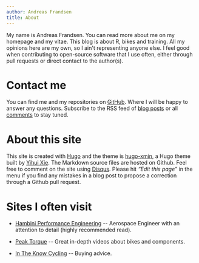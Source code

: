 ```yaml
---
author: Andreas Frandsen
title: About
---
```


My name is Andreas Frandsen. You can read more about me on my homepage and my vitae. This blog is about R, bikes and training. All my opinions here are my own, so I ain't representing anyone else. I feel good when contributing to open-source software that I use often, either through pull requests or direct contact to the author(s).

# Contact me

You can find me and my repositories on [GitHub](https://github.com/afrandsen). Where I will be happy to answer any questions. Subscribe to the RSS feed of [blog posts](https://afrandsen.rbind.io/index.xml) or all [comments](https://afrandsen.disqus.com/latest.rss) to stay tuned.

# About this site

This site is created with [Hugo](https://gohugo.io/) and the theme is [hugo-xmin](https://github.com/yihui/hugo-xmin), a Hugo theme built by [Yihui Xie](https://github.com/yihui). The Markdown source files are hosted on Github. Feel free to comment on the site using [Disqus](https://disqus.com/). Please hit *“Edit this page”* in the menu if you find any mistakes in a blog post to propose a correction through a Github pull request.

# Sites I often visit

  - [Hambini Performance Engineering](https://www.hambini.com/blog/) -- Aerospace Engineer with an attention to detail (highly recommended read).
  
  - [Peak Torque](https://www.youtube.com/user/stoppsi/videos) -- Great in-depth videos about bikes and components.
  
  - [In The Know Cycling](https://intheknowcycling.com/) -- Buying advice.
 